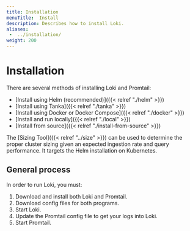 ```yaml
---
title: Installation
menuTitle:  Install
description: Describes how to install Loki.
aliases: 
 -  ../installation/
weight: 200
---
```


# Installation

There are several methods of installing Loki and Promtail:

- [Install using Helm (recommended)]({{< relref "./helm" >}})
- [Install using Tanka]({{< relref "./tanka" >}})
- [Install using Docker or Docker Compose]({{< relref "./docker" >}})
- [Install and run locally]({{< relref "./local" >}})
- [Install from source]({{< relref "./install-from-source" >}})

The [Sizing Tool]({{< relref "../size" >}}) can be used to determine the proper cluster sizing
given an expected ingestion rate and query performance.  It targets the Helm
installation on Kubernetes.

## General process

In order to run Loki, you must:

1. Download and install both Loki and Promtail.
1. Download config files for both programs.
1. Start Loki.
1. Update the Promtail config file to get your logs into Loki.
1. Start Promtail.
